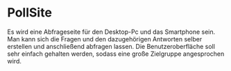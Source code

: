 # PollSite
Es wird eine Abfrageseite für den Desktop-Pc und das Smartphone sein. Man kann sich die Fragen und den dazugehörigen Antworten selber erstellen und anschließend abfragen lassen. Die Benutzeroberfläche soll sehr einfach gehalten werden, sodass eine große Zielgruppe angesprochen wird.
